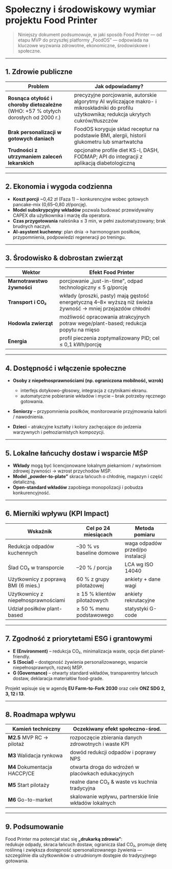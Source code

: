 # Społeczny i środowiskowy wymiar projektu **Food Printer**

> Niniejszy dokument podsumowuje, w jaki sposób Food Printer — od etapu MVP do przyszłej platformy „FoodOS” — odpowiada na kluczowe wyzwania zdrowotne, ekonomiczne, środowiskowe i społeczne.

---

## 1. Zdrowie publiczne

| Problem | Jak odpowiadamy? |
|---------|------------------|
| **Rosnąca otyłość i choroby dietozależne** (WHO: +57 % otyłych dorosłych od 2000 r.) | precyzyjne porcjowanie, autorskie algorytmy AI wyliczające makro- i mikroskładniki do profilu użytkownika; redukcja ukrytych cukrów/tłuszczów |
| **Brak personalizacji w gotowych daniach** | FoodOS koryguje skład receptur na podstawie BMI, alergii, historii glukometru lub smartwatcha |
| **Trudności z utrzymaniem zaleceń lekarskich** | opcjonalne profile diet KS-l, DASH, FODMAP; API do integracji z aplikacją diabetologiczną |

---

## 2. Ekonomia i wygoda codzienna

- **Koszt porcji** ~0,42 zł (Faza 1) – konkurencyjne wobec gotowych pancake-mix (0,65–0,80 zł/porcję).  
- **Model subskrypcyjny wkładów** pozwala budować przewidywalny CAPEX dla użytkownika i marżę dla operatora.  
- **Czas przygotowania** naleśnika ≤ 3 min, w pełni zautomatyzowany; brak brudnych naczyń.  
- **AI-asystent kuchenny**: plan dnia → harmonogram posiłków, przypomnienia, podpowiedzi regeneracji po treningu.

---

## 3. Środowisko & dobrostan zwierząt

| Wektor | Efekt Food Printer |
|--------|-------------------|
| **Marnotrawstwo żywności** | porcjowanie „just-in-time”, odpad technologiczny ≤ 5 g/porcję |
| **Transport i CO₂** | wkłady (proszki, pasty) mają gęstość energetyczną 4–8× wyższą niż świeża żywność → mniej przejazdów chłodni |
| **Hodowla zwierząt** | możliwość opracowania atrakcyjnych potraw wege/plant-based; redukcja popytu na mięso |
| **Energia** | profil pieczenia zoptymalizowany PID; cel ≤ 0,1 kWh/porcję |

---

## 4. Dostępność i włączenie społeczne

- **Osoby z niepełnosprawnościami (np. ograniczona mobilność, wzrok)**  
  - interfejs dotykowo-głosowy, integracja z czytnikami ekranu.  
  - automatyczne pobieranie wkładów i mycie – brak potrzeby ręcznego gotowania.  

- **Seniorzy** – przypomnienia posiłków, monitorowanie przyjmowania kalorii / nawodnienia.  

- **Dzieci** – atrakcyjne kształty i kolory zachęcające do jedzenia warzywnych i pełnoziarnistych kompozycji.  

---

## 5. Lokalne łańcuchy dostaw i wsparcie MŚP

- **Wkłady** mogą być licencjonowane lokalnym piekarniom / wytwórniom zdrowej żywności → wzrost przychodów MŚP.  
- **Model „powder-to-plate”** skraca łańcuch o chłodnię, magazyn i część detaliczną.  
- **Open-standard wkładów** zapobiega monopolizacji i pobudza konkurencyjność.

---

## 6. Mierniki wpływu (KPI Impact)

| Wskaźnik | Cel po 24 miesiącach | Metoda pomiaru |
|----------|---------------------|----------------|
| Redukcja odpadów kuchennych | –30 % vs baseline domowe | waga odpadów przed/po instalacji |
| Ślad CO₂ w transporcie | –20 % / porcja | LCA wg ISO 14040 |
| Użytkownicy z poprawą BMI (6 mies.) | 60 % z grupy pilotażowej | ankiety + dane wagi |
| Użytkownicy z niepełnosprawnościami | ≥ 15 % klientów pilotażowych | ankiety rekrutacyjne |
| Udział posiłków plant-based | ≥ 50 % menu podstawowego | statystyki G-code |

---

## 7. Zgodność z priorytetami ESG i grantowymi

- **E (Environment)** – redukcja CO₂, minimalizacja waste, opcja diet planet-friendly.  
- **S (Social)** – dostępność żywienia personalizowanego, wsparcie niepełnosprawnych, rozwój MŚP.  
- **G (Governance)** – otwarty standard wkładów, transparentny łańcuch dostaw, deklaracja materiałów food-grade.

Projekt wpisuje się w agendę **EU Farm-to-Fork 2030** oraz cele **ONZ SDG 2, 3, 12 i 13**.  

---

## 8. Roadmapa wpływu

| Kamień techniczny | Oczekiwany efekt społeczno-środ. |
|-------------------|----------------------------------|
| **M2.5** MVP RC → pilotaż | rozpoczęcie zbierania danych zdrowotnych i waste KPI |
| **M3** Walidacja rynkowa | dowód redukcji odpadów i poprawy NPS |
| **M4** Dokumentacja HACCP/CE | otwarta droga do wdrożeń w placówkach edukacyjnych |
| **M5** Start pilotaży | realne dane CO₂ & waste vs kuchnia tradycyjna |
| **M6** Go-to-market | skalowanie wpływu, partnerskie linie wkładów lokalnych |

---

## 9. Podsumowanie

Food Printer ma potencjał stać się **„drukarką zdrowia”**:  
redukuje odpady, skraca łańcuch dostaw, ogranicza ślad CO₂, promuje dietę roślinną i zwiększa dostępność spersonalizowanego żywienia — szczególnie dla użytkowników o utrudnionym dostępie do tradycyjnego gotowania.

